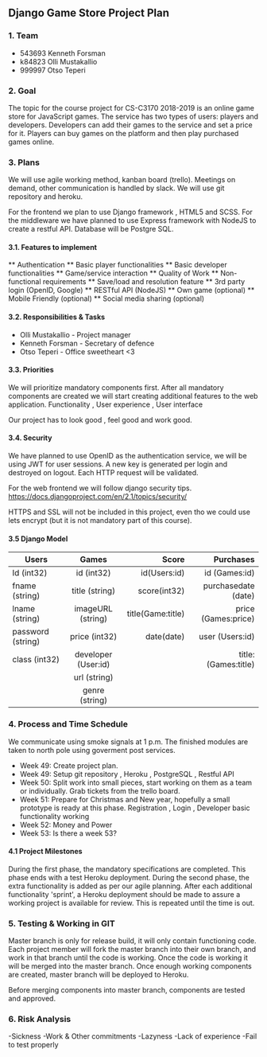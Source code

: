 Django Game Store Project Plan
-----------------------

### 1. Team

* 543693 Kenneth Forsman
* k84823 Olli Mustakallio
* 999997 Otso Teperi


### 2. Goal

The topic for the course project for CS-C3170 2018-2019 is an online game store for JavaScript games. The service has two types of users: players and developers. Developers can add their games to the service and set a price for it. Players can buy games on the platform and then play purchased games online.


### 3. Plans

We will use agile working method, kanban board (trello).
Meetings on demand, other communication is handled by slack.
We will use git repository and heroku.

For the frontend we plan to use Django framework , HTML5 and SCSS.
For the middleware we have planned to use Express framework with NodeJS to create a restful API.
Database will be Postgre SQL.

#### 3.1. Features to implement

** Authentication
** Basic player functionalities
** Basic developer functionalities
** Game/service interaction
** Quality of Work
** Non-functional requirements
** Save/load and resolution feature
** 3rd party login (OpenID, Google)
** RESTful API (NodeJS)
** Own game (optional)
** Mobile Friendly (optional)
** Social media sharing (optional)

#### 3.2. Responsibilities & Tasks

* Olli Mustakallio - Project manager 
* Kenneth Forsman - Secretary of defence
* Otso Teperi - Office sweetheart <3

#### 3.3. Priorities

We will prioritize mandatory components first. After all mandatory components are created we will start creating additional features to the web application.
Functionality , User experience , User interface

Our project has to look good , feel good and work good.

#### 3.4. Security

We have planned to use OpenID as the authentication service, we will be using JWT for user sessions.
A new key is generated per login and destroyed on logout. Each HTTP request will be validated.

For the web frontend we will follow django security tips.
https://docs.djangoproject.com/en/2.1/topics/security/

HTTPS and SSL will not be included in this project, even tho we could use lets encrypt (but it is not mandatory part of this course).

#### 3.5 Django Model

| Users        		| Games         			| Score  		| Purchases			 |
| ------------------|:-----------------------:	| -------------:|-------------------:|
| Id (int32)      	| id (int32)	 			| id(Users:id)	| id (Games:id)		 |
| fname (string)    | title (string)      		| score(int32)  | purchasedate (date)|
| lname (string) 	| imageURL (string) 		| title(Game:title) | price (Games:price)|
| password (string) | price (int32)    			| date(date)	| user (Users:id)	 |
| class (int32) 	| developer (User:id)   	|    	 		| title:(Games:title)|
|  					| url (string)     			|    	 		| |
|				 	| genre (string)  			|    	 		| |



### 4. Process and Time Schedule

We communicate using smoke signals at 1 p.m. The finished
modules are taken to north pole using goverment post services.

* Week 49: Create project plan.
* Week 49: Setup git repository , Heroku , PostgreSQL , Restful API
* Week 50: Split work into small pieces, start working on them as a team or individually. Grab tickets from the trello board.
* Week 51: Prepare for Christmas and New year, hopefully a small prototype is ready at this phase.	Registration , Login , Developer basic functionality working
* Week 52: Money and Power
* Week 53: Is there a week 53?

#### 4.1 Project Milestones
During the first phase, the mandatory specifications are completed. This phase ends with a test Heroku deployment. During the second phase, the extra functionality is added as per our agile planning. After each additional functionality 'sprint', a Heroku deployment should be made to assure a working project is available for review. This is repeated until the time is out.

### 5. Testing & Working in GIT

Master branch is only for release build, it will only contain functioning code.
Each project member will fork the master branch into their own branch, and work in that branch until the code is working. Once the code is working it will be merged into the master branch.
Once enough working components are created, master branch will be deployed to Heroku.

Before merging components into master branch, components are tested and approved.



### 6. Risk Analysis

-Sickness
-Work & Other commitments
-Lazyness
-Lack of experience
-Fail to test properly

